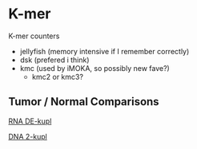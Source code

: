 
#	K-mer


K-mer counters

* jellyfish (memory intensive if I remember correctly)
* dsk (prefered i think)
* kmc (used by iMOKA, so possibly new fave?)
  * kmc2 or kmc3?




##	Tumor / Normal Comparisons


[RNA DE-kupl](https://github.com/Transipedia/dekupl)


[DNA 2-kupl](https://github.com/yunfengwang0317/2-kupl)






